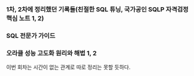 ### 1차, 2차에 정리했던 기록들(친절한 SQL 튜닝, 국가공인 SQLP 자격검정 핵심 노트 1, 2)
### SQL 전문가 가이드
### 오라클 성능 고도화 원리와 해법 1, 2



이번 회차는 시간이 없는 관계로 따로 정리는 못할 듯하다.